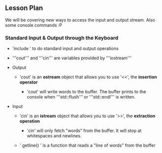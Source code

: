 ## Lesson Plan

We will be covering new ways to access the input and output stream. Also some console commands :P

### Standard Input & Output through the Keyboard

* 'include <iostream>' to do standard input and output operations
* '''cout''' and '''cin''' are variables provided by '''iostream'''

* Output
   * 'cout' is an **ostream** object that allows you to use '<<', the **insertion operator**

      * 'cout' will write words to the buffer. The buffer prints to the console when '''std::flush''' or '''std::endl''' is written.

* Input
   * 'cin' is an **istream** object that allows you to use '>>', the **extraction operation**

      * 'cin' will only fetch "words" from the buffer. It will stop at whitespaces and newlines.

   * ' getline() ' is a function that reads a "line of words" from the buffer

